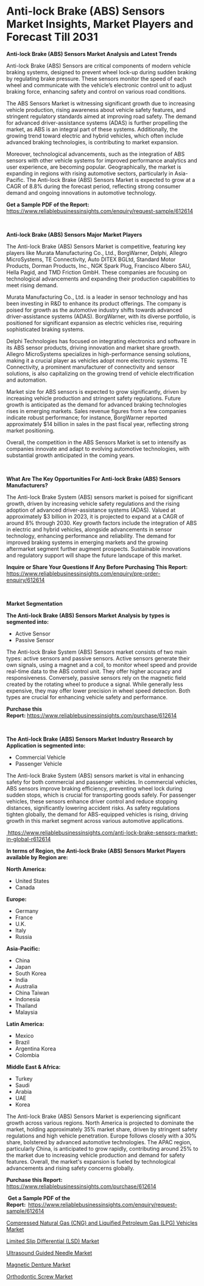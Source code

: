 <p><h1>Anti-lock Brake (ABS) Sensors Market Insights, Market Players and Forecast Till 2031</h1></p><p><strong>Anti-lock Brake (ABS) Sensors Market Analysis and Latest Trends</strong></p>
<p><p>Anti-lock Brake (ABS) Sensors are critical components of modern vehicle braking systems, designed to prevent wheel lock-up during sudden braking by regulating brake pressure. These sensors monitor the speed of each wheel and communicate with the vehicle’s electronic control unit to adjust braking force, enhancing safety and control on various road conditions.</p><p>The ABS Sensors Market is witnessing significant growth due to increasing vehicle production, rising awareness about vehicle safety features, and stringent regulatory standards aimed at improving road safety. The demand for advanced driver-assistance systems (ADAS) is further propelling the market, as ABS is an integral part of these systems. Additionally, the growing trend toward electric and hybrid vehicles, which often include advanced braking technologies, is contributing to market expansion.</p><p>Moreover, technological advancements, such as the integration of ABS sensors with other vehicle systems for improved performance analytics and user experience, are becoming popular. Geographically, the market is expanding in regions with rising automotive sectors, particularly in Asia-Pacific. The Anti-lock Brake (ABS) Sensors Market is expected to grow at a CAGR of 8.8% during the forecast period, reflecting strong consumer demand and ongoing innovations in automotive technology.</p></p>
<p><strong>Get a Sample PDF of the Report:&nbsp;</strong> <a href="https://www.reliablebusinessinsights.com/enquiry/request-sample/612614?utm_campaign=1091&utm_medium=2&utm_source=Github&utm_content=ia&utm_term=04112024&utm_id=anti-lock-brake-abs-sensors">https://www.reliablebusinessinsights.com/enquiry/request-sample/612614</a></p>
<p>&nbsp;</p>
<p><strong>Anti-lock Brake (ABS) Sensors Major Market Players</strong></p>
<p><p>The Anti-lock Brake (ABS) Sensors Market is competitive, featuring key players like Murata Manufacturing Co., Ltd., BorgWarner, Delphi, Allegro MicroSystems, TE Connectivity, Auto DITEX BGLtd, Standard Motor Products, Dorman Products, Inc., NGK Spark Plug, Francisco Albero SAU, Hella Pagid, and TMD Friction GmbH. These companies are focusing on technological advancements and expanding their production capabilities to meet rising demand.</p><p>Murata Manufacturing Co., Ltd. is a leader in sensor technology and has been investing in R&D to enhance its product offerings. The company is poised for growth as the automotive industry shifts towards advanced driver-assistance systems (ADAS). BorgWarner, with its diverse portfolio, is positioned for significant expansion as electric vehicles rise, requiring sophisticated braking systems.</p><p>Delphi Technologies has focused on integrating electronics and software in its ABS sensor products, driving innovation and market share growth. Allegro MicroSystems specializes in high-performance sensing solutions, making it a crucial player as vehicles adopt more electronic systems. TE Connectivity, a prominent manufacturer of connectivity and sensor solutions, is also capitalizing on the growing trend of vehicle electrification and automation.</p><p>Market size for ABS sensors is expected to grow significantly, driven by increasing vehicle production and stringent safety regulations. Future growth is anticipated as the demand for advanced braking technologies rises in emerging markets. Sales revenue figures from a few companies indicate robust performance; for instance, BorgWarner reported approximately $14 billion in sales in the past fiscal year, reflecting strong market positioning.</p><p>Overall, the competition in the ABS Sensors Market is set to intensify as companies innovate and adapt to evolving automotive technologies, with substantial growth anticipated in the coming years.</p></p>
<p>&nbsp;</p>
<p><strong>What Are The Key Opportunities For Anti-lock Brake (ABS) Sensors Manufacturers?</strong></p>
<p><p>The Anti-lock Brake System (ABS) sensors market is poised for significant growth, driven by increasing vehicle safety regulations and the rising adoption of advanced driver-assistance systems (ADAS). Valued at approximately $3 billion in 2023, it is projected to expand at a CAGR of around 8% through 2030. Key growth factors include the integration of ABS in electric and hybrid vehicles, alongside advancements in sensor technology, enhancing performance and reliability. The demand for improved braking systems in emerging markets and the growing aftermarket segment further augment prospects. Sustainable innovations and regulatory support will shape the future landscape of this market.</p></p>
<p><strong>Inquire or Share Your Questions If Any Before Purchasing This Report:</strong> <a href="https://www.reliablebusinessinsights.com/enquiry/pre-order-enquiry/612614?utm_campaign=1091&utm_medium=2&utm_source=Github&utm_content=ia&utm_term=04112024&utm_id=anti-lock-brake-abs-sensors">https://www.reliablebusinessinsights.com/enquiry/pre-order-enquiry/612614</a></p>
<p>&nbsp;</p>
<p><strong>Market Segmentation</strong></p>
<p><strong>The Anti-lock Brake (ABS) Sensors Market Analysis by types is segmented into:</strong></p>
<p><ul><li>Active Sensor</li><li>Passive Sensor</li></ul></p>
<p><p>The Anti-lock Brake System (ABS) Sensors market consists of two main types: active sensors and passive sensors. Active sensors generate their own signals, using a magnet and a coil, to monitor wheel speed and provide real-time data to the ABS control unit. They offer higher accuracy and responsiveness. Conversely, passive sensors rely on the magnetic field created by the rotating wheel to produce a signal. While generally less expensive, they may offer lower precision in wheel speed detection. Both types are crucial for enhancing vehicle safety and performance.</p></p>
<p><strong>Purchase this Report:&nbsp;</strong><a href="https://www.reliablebusinessinsights.com/purchase/612614?utm_campaign=1091&utm_medium=2&utm_source=Github&utm_content=ia&utm_term=04112024&utm_id=anti-lock-brake-abs-sensors">https://www.reliablebusinessinsights.com/purchase/612614</a></p>
<p>&nbsp;</p>
<p><strong>The Anti-lock Brake (ABS) Sensors Market Industry Research by Application is segmented into:</strong></p>
<p><ul><li>Commercial Vehicle</li><li>Passenger Vehicle</li></ul></p>
<p><p>The Anti-lock Brake System (ABS) sensors market is vital in enhancing safety for both commercial and passenger vehicles. In commercial vehicles, ABS sensors improve braking efficiency, preventing wheel lock during sudden stops, which is crucial for transporting goods safely. For passenger vehicles, these sensors enhance driver control and reduce stopping distances, significantly lowering accident risks. As safety regulations tighten globally, the demand for ABS-equipped vehicles is rising, driving growth in this market segment across various automotive applications.</p></p>
<p><a href="https://www.reliablebusinessinsights.com/anti-lock-brake-sensors-market-in-global-r612614?utm_campaign=1091&utm_medium=2&utm_source=Github&utm_content=ia&utm_term=04112024&utm_id=anti-lock-brake-abs-sensors">&nbsp;https://www.reliablebusinessinsights.com/anti-lock-brake-sensors-market-in-global-r612614</a></p>
<p><strong>In terms of Region, the Anti-lock Brake (ABS) Sensors Market Players available by Region are:</strong></p>
<p>
    <p> <strong> North America: </strong>
        <ul>
            <li>United States</li>
            <li>Canada</li>
        </ul>
        </p> 
    <p> <strong> Europe: </strong>
        <ul>
            <li>Germany</li>
            <li>France</li>
            <li>U.K.</li>
            <li>Italy</li>
            <li>Russia</li>
        </ul>
        </p> 
    <p> <strong> Asia-Pacific: </strong>
        <ul>
            <li>China</li>
            <li>Japan</li>
            <li>South Korea</li>
            <li>India</li>
            <li>Australia</li>
            <li>China Taiwan</li>
            <li>Indonesia</li>
            <li>Thailand</li>
            <li>Malaysia</li>
        </ul>
        </p> 
    <p> <strong> Latin America: </strong>
        <ul>
            <li>Mexico</li>
            <li>Brazil</li>
            <li>Argentina Korea</li>
            <li>Colombia</li>
        </ul>
        </p> 
    <p> <strong> Middle East & Africa: </strong>
        <ul>
            <li>Turkey</li>
            <li>Saudi</li>
            <li>Arabia</li>
            <li>UAE</li>
            <li>Korea</li>
        </ul>
    </p>
    </p>
<p><p>The Anti-lock Brake (ABS) Sensors Market is experiencing significant growth across various regions. North America is projected to dominate the market, holding approximately 35% market share, driven by stringent safety regulations and high vehicle penetration. Europe follows closely with a 30% share, bolstered by advanced automotive technologies. The APAC region, particularly China, is anticipated to grow rapidly, contributing around 25% to the market due to increasing vehicle production and demand for safety features. Overall, the market's expansion is fueled by technological advancements and rising safety concerns globally.</p></p>
<p><strong>Purchase this Report: </strong><a href="https://www.reliablebusinessinsights.com/purchase/612614?utm_campaign=1091&utm_medium=2&utm_source=Github&utm_content=ia&utm_term=04112024&utm_id=anti-lock-brake-abs-sensors">https://www.reliablebusinessinsights.com/purchase/612614</a></p>
<p>&nbsp;<strong>Get a Sample PDF of the Report:&nbsp;&nbsp;</strong><a href="https://www.reliablebusinessinsights.com/enquiry/request-sample/612614?utm_campaign=1091&utm_medium=2&utm_source=Github&utm_content=ia&utm_term=04112024&utm_id=anti-lock-brake-abs-sensors">https://www.reliablebusinessinsights.com/enquiry/request-sample/612614</a></p>
<p><strong></strong></p>
<p><p><a href="https://github.com/burdgexaraeqn/Market-Research-Report-List-1/blob/main/compressed-natural-gas-cng-and-liquified-petroleum-gas-lpg-vehicles-market.md?utm_campaign=1091&utm_medium=2&utm_source=Github&utm_content=ia&utm_term=04112024&utm_id=anti-lock-brake-abs-sensors">Compressed Natural Gas (CNG) and Liquified Petroleum Gas (LPG) Vehicles Market</a></p><p><a href="https://github.com/whitbyuhringenn/Market-Research-Report-List-1/blob/main/limited-slip-differential-lsd-market.md?utm_campaign=1091&utm_medium=2&utm_source=Github&utm_content=ia&utm_term=04112024&utm_id=anti-lock-brake-abs-sensors">Limited Slip Differential (LSD) Market</a></p><p><a href="https://issuu.com/reportprime-2/docs/ultrasound-guided-needle-market-siz_33d56fbf327556?utm_campaign=1091&utm_medium=2&utm_source=Github&utm_content=ia&utm_term=04112024&utm_id=anti-lock-brake-abs-sensors">Ultrasound Guided Needle Market</a></p><p><a href="https://issuu.com/reportprime-2/docs/magnetic-denture-market-size-2030.p_d37c6b9c3c8b2e?utm_campaign=1091&utm_medium=2&utm_source=Github&utm_content=ia&utm_term=04112024&utm_id=anti-lock-brake-abs-sensors">Magnetic Denture Market</a></p><p><a href="https://issuu.com/reportprime-2/docs/orthodontic-screw-market-size-2030._e25b9abae5c837?utm_campaign=1091&utm_medium=2&utm_source=Github&utm_content=ia&utm_term=04112024&utm_id=anti-lock-brake-abs-sensors">Orthodontic Screw Market</a></p></p>